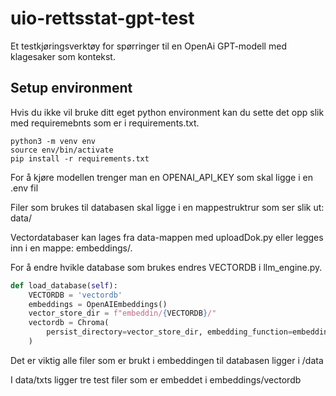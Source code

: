 # uio-rettsstat-gpt-test
Et testkjøringsverktøy for spørringer til en OpenAi GPT-modell med klagesaker som kontekst.


## Setup environment

Hvis du ikke vil bruke ditt eget python environment kan du sette det opp slik med requiremebnts som er i requirements.txt.

```
python3 -m venv env
source env/bin/activate
pip install -r requirements.txt
```


For å kjøre modellen trenger man en OPENAI_API_KEY som skal ligge i en .env fil

Filer som brukes til databasen skal ligge i en mappestruktrur som ser slik ut:
data/<dinDataMappe>

Vectordatabaser kan lages fra data-mappen med uploadDok.py eller legges inn i en mappe: embeddings/.

For å endre hvikle database som brukes endres VECTORDB i llm_engine.py. 

```python
def load_database(self):
    VECTORDB = 'vectordb'
    embeddings = OpenAIEmbeddings()
    vector_store_dir = f"embeddin/{VECTORDB}/"
    vectordb = Chroma(
        persist_directory=vector_store_dir, embedding_function=embeddings
    )
```
Det er viktig alle filer som er brukt i embeddingen til databasen ligger i /data 

I data/txts ligger tre test filer som er embeddet i embeddings/vectordb